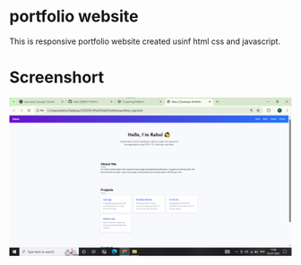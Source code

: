 # portfolio website
This is responsive portfolio website created usinf html css and javascript.
# Screenshort
![image](https://github.com/rahul-2909/CT-TASK-3/blob/0c2b9fb2369a2ea063fd6a550834044fadec41de/image.png)
